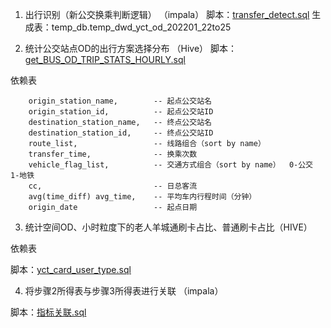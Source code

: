 

1. 出行识别（新公交换乘判断逻辑） （impala） 
脚本：[transfer_detect.sql](./transfer_detect.sql)
生成表：temp_db.temp_dwd_yct_od_202201_22to25

2. 统计公交站点OD的出行方案选择分布 （Hive）
脚本：[get_BUS_OD_TRIP_STATS_HOURLY.sql](./get_BUS_OD_TRIP_STATS_HOURLY.sql)

依赖表

        origin_station_name,        -- 起点公交站名
        origin_station_id,          -- 起点公交站ID      
        destination_station_name,   -- 终点公交站名
        destination_station_id,     -- 终点公交站ID
        route_list,                 -- 线路组合（sort by name）
        transfer_time,              -- 换乘次数
        vehicle_flag_list,          -- 交通方式组合（sort by name）  0-公交  1-地铁
        cc,                         -- 日总客流
        avg(time_diff) avg_time,    -- 平均车内行程时间（分钟）
        origin_date                 -- 起点日期

3. 统计空间OD、小时粒度下的老人羊城通刷卡占比、普通刷卡占比（HIVE）

依赖表


脚本：[yct_card_user_type.sql](./yct_card_user_type.sql)

4. 将步骤2所得表与步骤3所得表进行关联 （impala）

脚本：[指标关联.sql](./指标关联.sql)
